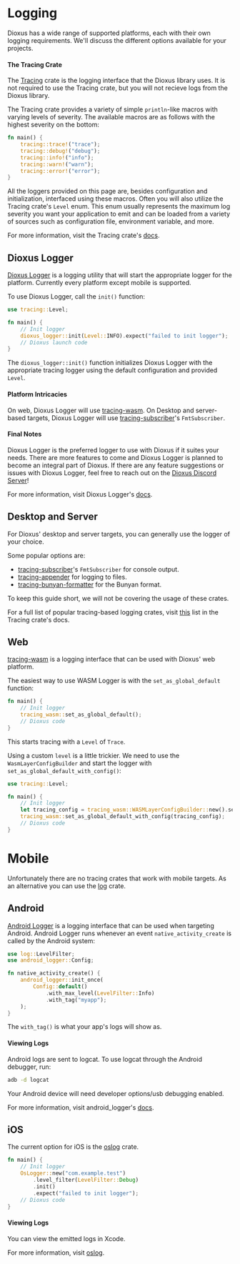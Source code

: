 # Logging
Dioxus has a wide range of supported platforms, each with their own logging requirements. We'll discuss the different options available for your projects.

#### The Tracing Crate
The [Tracing](https://crates.io/crates/tracing) crate is the logging interface that the Dioxus library uses. It is not required to use the Tracing crate, but you will not recieve logs from the Dioxus library.

The Tracing crate provides a variety of simple `println`-like macros with varying levels of severity. 
The available macros are as follows with the highest severity on the bottom:
```rs
fn main() {
    tracing::trace!("trace");
    tracing::debug!("debug");
    tracing::info!("info");
    tracing::warn!("warn");
    tracing::error!("error");
}
```
All the loggers provided on this page are, besides configuration and initialization, interfaced using these macros. Often you will also utilize the Tracing crate's `Level` enum. This enum usually represents the maximum log severity you want your application to emit and can be loaded from a variety of sources such as configuration file, environment variable, and more.

For more information, visit the Tracing crate's [docs](https://docs.rs/tracing/latest/tracing/).

## Dioxus Logger
[Dioxus Logger](https://crates.io/crates/dioxus-logger) is a logging utility that will start the appropriate logger for the platform. Currently every platform except mobile is supported.

To use Dioxus Logger, call the `init()` function:
```rs
use tracing::Level;

fn main() {
    // Init logger
    dioxus_logger::init(Level::INFO).expect("failed to init logger");
    // Dioxus launch code
}
```
The `dioxus_logger::init()` function initializes Dioxus Logger with the appropriate tracing logger using the default configuration and provided `Level`.

#### Platform Intricacies
On web, Dioxus Logger will use [tracing-wasm](https://crates.io/crates/tracing-wasm). On Desktop and server-based targets, Dioxus Logger will use [tracing-subscriber](https://crates.io/crates/tracing-subscriber)'s `FmtSubscriber`.

#### Final Notes
Dioxus Logger is the preferred logger to use with Dioxus if it suites your needs. There are more features to come and Dioxus Logger is planned to become an integral part of Dioxus. If there are any feature suggestions or issues with Dioxus Logger, feel free to reach out on the [Dioxus Discord Server](https://discord.gg/XgGxMSkvUM)!

For more information, visit Dioxus Logger's [docs](https://docs.rs/dioxus-logger/latest/dioxus_logger/).

## Desktop and Server
For Dioxus' desktop and server targets, you can generally use the logger of your choice.


Some popular options are:
- [tracing-subscriber](https://crates.io/crates/tracing-subscriber)'s `FmtSubscriber` for console output.
- [tracing-appender](https://crates.io/crates/tracing-appender) for logging to files.
- [tracing-bunyan-formatter](https://crates.io/crates/tracing-bunyan-formatter) for the Bunyan format.

To keep this guide short, we will not be covering the usage of these crates.

For a full list of popular tracing-based logging crates, visit [this](https://docs.rs/tracing/latest/tracing/#related-crates) list in the Tracing crate's docs.

## Web
[tracing-wasm](https://crates.io/crates/tracing-wasm) is a logging interface that can be used with Dioxus' web platform.

The easiest way to use WASM Logger is with the `set_as_global_default` function:
```rs
fn main() {
    // Init logger
    tracing_wasm::set_as_global_default();
    // Dioxus code
}
```
This starts tracing with a `Level` of `Trace`. 

Using a custom `level` is a little trickier. We need to use the `WasmLayerConfigBuilder` and start the logger with `set_as_global_default_with_config()`:
```rs
use tracing::Level;

fn main() {
    // Init logger
    let tracing_config = tracing_wasm::WASMLayerConfigBuilder::new().set_max_level(Level::INFO).build();
    tracing_wasm::set_as_global_default_with_config(tracing_config);
    // Dioxus code
}
```

# Mobile
Unfortunately there are no tracing crates that work with mobile targets. As an alternative you can use the [log](https://crates.io/crates/log) crate.

## Android
[Android Logger](https://crates.io/crates/android_logger) is a logging interface that can be used when targeting Android. Android Logger runs whenever an event `native_activity_create` is called by the Android system:
```rs
use log::LevelFilter;
use android_logger::Config;

fn native_activity_create() {
    android_logger::init_once(
        Config::default()
            .with_max_level(LevelFilter::Info)
            .with_tag("myapp");
    );
}
```
The `with_tag()` is what your app's logs will show as.

#### Viewing Logs
Android logs are sent to logcat. To use logcat through the Android debugger, run:
```cmd
adb -d logcat
```
Your Android device will need developer options/usb debugging enabled.

For more information, visit android_logger's [docs](https://docs.rs/android_logger/latest/android_logger/).

## iOS
The current option for iOS is the [oslog](https://crates.io/crates/oslog) crate. 

```rs
fn main() {
    // Init logger
    OsLogger::new("com.example.test")
        .level_filter(LevelFilter::Debug)
        .init()
        .expect("failed to init logger");
    // Dioxus code
}
```

#### Viewing Logs
You can view the emitted logs in Xcode. 

For more information, visit [oslog](https://crates.io/crates/oslog). 
